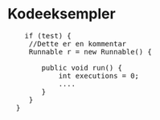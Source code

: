 # Kodeeksempler

<pre class="prettyprint lang-java">
    if (test) {
     //Dette er en kommentar
     Runnable r = new Runnable() {

        public void run() {
            int executions = 0;
            ....
        }
     }
  }
</pre>


